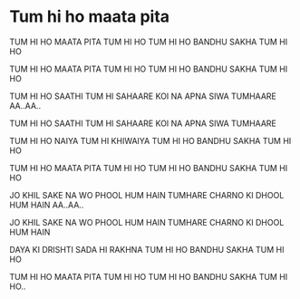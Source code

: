 # Tum hi ho maata pita

TUM HI HO MAATA
PITA TUM HI HO
TUM HI HO BANDHU
SAKHA TUM HI HO

TUM HI HO MAATA
PITA TUM HI HO
TUM HI HO BANDHU
SAKHA TUM HI HO

TUM HI HO SAATHI
TUM HI SAHAARE
KOI NA APNA
SIWA TUMHAARE
AA..AA..

TUM HI HO SAATHI
TUM HI SAHAARE
KOI NA APNA
SIWA TUMHAARE

TUM HI HO NAIYA
TUM HI KHIWAIYA
TUM HI HO BANDHU
SAKHA TUM HI HO

TUM HI HO MAATA
PITA TUM HI HO
TUM HI HO BANDHU
SAKHA TUM HI HO

JO KHIL SAKE NA
WO PHOOL HUM HAIN
TUMHARE CHARNO
KI DHOOL HUM HAIN
AA..AA..

JO KHIL SAKE NA
WO PHOOL HUM HAIN
TUMHARE CHARNO
KI DHOOL HUM HAIN

DAYA KI DRISHTI
SADA HI RAKHNA
TUM HI HO BANDHU
SAKHA TUM HI HO

TUM HI HO MAATA
PITA TUM HI HO
TUM HI HO BANDHU
SAKHA TUM HI HO..
